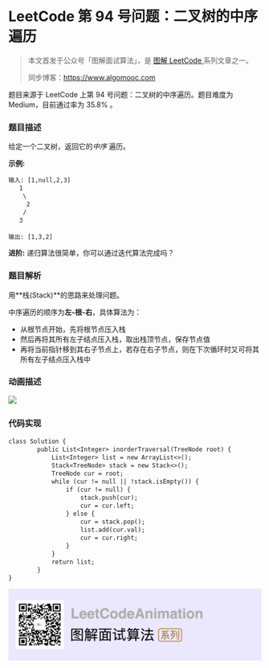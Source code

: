 # LeetCode 第 94 号问题：二叉树的中序遍历

> 本文首发于公众号「图解面试算法」，是 [图解 LeetCode ](<https://github.com/MisterBooo/LeetCodeAnimation>) 系列文章之一。
>
> 同步博客：https://www.algomooc.com

题目来源于 LeetCode 上第 94 号问题：二叉树的中序遍历。题目难度为 Medium，目前通过率为 35.8% 。

### 题目描述

给定一个二叉树，返回它的*中序* 遍历。

**示例:**

```
输入: [1,null,2,3]
   1
    \
     2
    /
   3

输出: [1,3,2]
```

**进阶:** 递归算法很简单，你可以通过迭代算法完成吗？

### 题目解析

用**栈(Stack)**的思路来处理问题。

中序遍历的顺序为**左-根-右**，具体算法为：

- 从根节点开始，先将根节点压入栈
- 然后再将其所有左子结点压入栈，取出栈顶节点，保存节点值
- 再将当前指针移到其右子节点上，若存在右子节点，则在下次循环时又可将其所有左子结点压入栈中



### 动画描述

![](https://blog-1257126549.cos.ap-guangzhou.myqcloud.com/blog/v17b8.gif)

### 代码实现

```
class Solution {
        public List<Integer> inorderTraversal(TreeNode root) {
            List<Integer> list = new ArrayList<>();
            Stack<TreeNode> stack = new Stack<>();
            TreeNode cur = root;
            while (cur != null || !stack.isEmpty()) {
                if (cur != null) {
                    stack.push(cur);
                    cur = cur.left;
                } else {
                    cur = stack.pop();
                    list.add(cur.val);
                    cur = cur.right;
                }
            }
            return list;
        }
}
```

![](../../Pictures/qrcode.jpg)